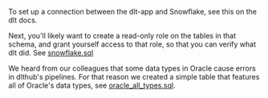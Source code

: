 To set up a connection between the dlt-app and Snowflake, see this on the dlt
docs.

Next, you'll likely want to create a read-only role on the tables in that
schema, and grant yourself access to that role, so that you can verify what dlt
did. See [snowflake.sql](./snowflake.sql)

We heard from our colleagues that some data types in Oracle cause errors in
dlthub's pipelines. For that reason we created a simple table that features all
of Oracle's data types, see [oracle_all_types.sql](./oracle_all_types.sql).